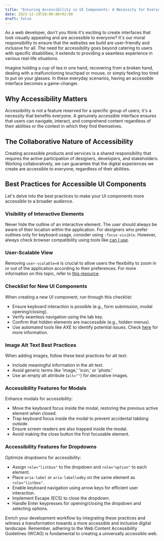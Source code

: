 ```yaml
---
title: "Ensuring Accessibility in UI Components: A Necessity for Everyone"
date: 2023-12-19T20:00:00+02:00
draft: false
---
```


As a web developer, don't you think it's exciting to create interfaces that look visually appealing and are accessible
to everyone? It's our moral responsibility to ensure that the websites we build are user-friendly and inclusive for all. 
The need for accessibility goes beyond catering to users with specific disabilities; it extends to providing a seamless
experience in various real-life situations.

Imagine holding a cup of tea in one hand, recovering from a broken hand, dealing with a malfunctioning touchpad or mouse,
or simply feeling too tired to put on your glasses. In these everyday scenarios, having an accessible interface becomes a game-changer.

## Why Accessibility Matters

Accessibility is not a feature reserved for a specific group of users; it's a necessity that benefits everyone. 
A genuinely accessible interface ensures that users can navigate, interact, and comprehend content regardless of 
their abilities or the context in which they find themselves.

## The Collaborative Nature of Accessibility

Creating accessible products and services is a shared responsibility that requires the active participation of 
designers, developers, and stakeholders. Working collaboratively, we can guarantee that the digital experiences we 
create are accessible to everyone, regardless of their abilities.

## Best Practices for Accessible UI Components

Let's delve into the best practices to make your UI components more accessible to a broader audience.

### Visibility of Interactive Elements

Never hide the outline of an interactive element. The user should always be aware of their location within the 
application. For designers who prefer outlines only for keyboard usage, consider using `:focus-visible`. 
However, always check browser compatibility using tools like [can I use](https://caniuse.com/?search=focus-visible).

### User-Scalable View

Removing `user-scalable=0` is crucial to allow users the flexibility to zoom in or out of the application according 
to their preferences. For more information on this topic, refer to [this resource](https://dequeuniversity.com/rules/axe/4.3/meta-viewport?application=AxeChrome).

### Checklist for New UI Components

When creating a new UI component, run through this checklist:

- Ensure keyboard interaction is possible (e.g., form submission, modal opening/closing).
- Verify seamless navigation using the tab key.
- Confirm that hidden elements are inaccessible (e.g., hidden menus).
- Use automated tools like AXE to identify potential issues.
Check [here](https://accessibility.digital.gov/front-end/getting-started/) for more information.

### Image Alt Text Best Practices

When adding images, follow these best practices for alt text:

- Include meaningful information in the alt text.
- Avoid generic terms like 'image,' 'icon,' or 'photo.'
- Use an empty alt attribute (`alt=""`) for decorative images.

### Accessibility Features for Modals

Enhance modals for accessibility:

- Move the keyboard focus inside the modal, restoring the previous active element when closed.
- Trap keyboard focus inside the modal to prevent accidental tabbing outside.
- Ensure screen readers are also trapped inside the modal.
- Avoid making the close button the first focusable element.

### Accessibility Features for Dropdowns

Optimize dropdowns for accessibility:

- Assign `role="listbox"` to the dropdown and `role="option"` to each element.
- Place `aria-label` or `aria-labelledby` on the same element as `role="listbox"`.
- Enable keyboard navigation using arrow keys for efficient user interaction.
- Implement Escape (ECS) to close the dropdown.
- Handle Enter keypresses for opening/closing the dropdown and selecting options.

Enrich your development workflow by integrating these practices and witness a 
transformation towards a more accessible and inclusive digital landscape. Remember, 
adhering to the Web Content Accessibility Guidelines (WCAG) is fundamental to creating a universally accessible web.
